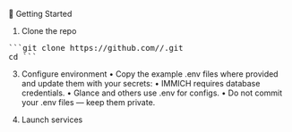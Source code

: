 🚀 Getting Started

1. Clone the repo
<pre>```git clone https://github.com/<your-username>/<your-repo>.git
cd <your-repo>```</pre>


3. Configure environment
	•	Copy the example .env files where provided and update them with your secrets:
	•	IMMICH requires database credentials.
	•	Glance and others use .env for configs.
	•	Do not commit your .env files — keep them private.

4. Launch services
